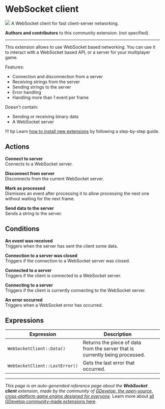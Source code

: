# WebSocket client

<img src="https://resources.gdevelop-app.com/assets/Icons/Line Hero Pack/Master/SVG/Communication/Communication_pc_server_sync_sharing.svg" class="extension-icon"></img>
A WebSocket client for fast client-server networking.

**Authors and contributors** to this community extension: (not specified).

---

This extension allows to use WebSocket based networking. 
You can use it to interact with a WebSocket based API, or a server for your multiplayer game.

Features:

 - Connection and disconnection from a server
 - Receiving strings from the server
 - Sending strings to the server
 - Error handling
 - Handling more than 1 event per frame

Doesn't contain:

 - Sending or receiving binary data
 - A WebSocket server

!!! tip
    Learn [how to install new extensions](/gdevelop5/extensions/search) by following a step-by-step guide.

## Actions

**Connect to server**  
Connects to a WebSocket server. 

**Disconnect from server**  
Disconnects from the current WebSocket server.

**Mark as processed**  
Dismisses an event after processing it to allow processing the next one without waiting for the next frame.

**Send data to the server**  
Sends a string to the server.

## Conditions

**An event was received**  
Triggers when the server has sent the client some data.

**Connection to a server was closed**  
Triggers if the connection to a WebSocket server was closed.

**Connected to a server**  
Triggers if the client is connected to a WebSocket server.

**Connecting to a server**  
Triggers if the client is currently connecting to the WebSocket server.

**An error occurred**  
Triggers when a WebSocket error has occurred.

## Expressions

| Expression | Description |  |
|-----|-----|-----|
| `WebSocketClient::Data()` | Returns the piece of data from the server that is currently being processed. ||
| `WebSocketClient::LastError()` | Gets the last error that occurred. ||

---

*This page is an auto-generated reference page about the **WebSocket client** extension, made by the community of [GDevelop, the open-source, cross-platform game engine designed for everyone](https://gdevelop.io/).* Learn more about [all GDevelop community-made extensions here](/gdevelop5/extensions).